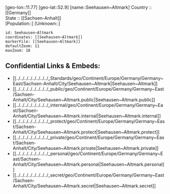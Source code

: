 ﻿---
location: [52.9,11.77] 
mapzoom: [7,12] 
mapmarker: city 
type: City
tags:
- geo/City


SpocWebEntityId: 34167
isDeleted: false
confidential: public

---
[geo-lon::11.77] 
[geo-lat::52.9] 
[name::Seehausen~Altmark] 
Country :: [[Germany]]  
State :: [[Sachsen-Anhalt]]  
[Population::] 
[Unknown::] 


```leaflet
id: Seehausen~Altmark
coordinates: [[Seehausen~Altmark]] 
markerFile: [[Seehausen~Altmark]] 
defaultZoom: 11 
maxZoom: 18
```


## Confidential Links & Embeds: 
- [[../../../../../../../../_Standards/geo/Continent/Europe/Germany/Germany~East/Sachsen-Anhalt/City/Seehausen~Altmark|Seehausen~Altmark]] 
- [[../../../../../../../../_public/geo/Continent/Europe/Germany/Germany~East/Sachsen-Anhalt/City/Seehausen~Altmark.public|Seehausen~Altmark.public]] 
- [[../../../../../../../../_internal/geo/Continent/Europe/Germany/Germany~East/Sachsen-Anhalt/City/Seehausen~Altmark.internal|Seehausen~Altmark.internal]] 
- [[../../../../../../../../_protect/geo/Continent/Europe/Germany/Germany~East/Sachsen-Anhalt/City/Seehausen~Altmark.protect|Seehausen~Altmark.protect]] 
- [[../../../../../../../../_private/geo/Continent/Europe/Germany/Germany~East/Sachsen-Anhalt/City/Seehausen~Altmark.private|Seehausen~Altmark.private]] 
- [[../../../../../../../../_personal/geo/Continent/Europe/Germany/Germany~East/Sachsen-Anhalt/City/Seehausen~Altmark.personal|Seehausen~Altmark.personal]] 
- [[../../../../../../../../_secret/geo/Continent/Europe/Germany/Germany~East/Sachsen-Anhalt/City/Seehausen~Altmark.secret|Seehausen~Altmark.secret]] 
